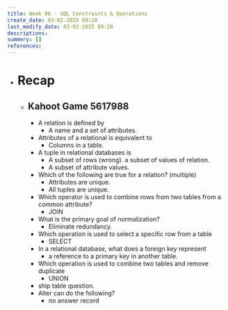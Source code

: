 ```yaml
---
title: Week 06 - SQL Constraints & Operations
create_date: 03-02-2025 09:20
last_modify_date: 03-02-2025 09:20
descriptions: 
summery: []
references:
---
```

- # Recap
	- ## Kahoot Game 5617988
		- A relation is defined by 
			- A name and a set of attributes.
		- Attributes of a relational is equivalent to
			- Columns in a table.
		- A tuple in relational databases is 
			- A subset of rows (wrong). a subset of values of relation.
			- A subset of attribute values.
		- Which of the following are true for a relation? (multiple)
			- Attributes are unique.
			- All tuples are unique.
		- Which operator is used to combine rows from two tables from a common attribute?
			- JOIN
		- What is the primary goal of normalization?
			- Eliminate redundancy.
		- Which operation is used to select a specific row from a table
			- SELECT
		- In a relational database, what does a foreign key represent
			- a reference to a primary key in another table.
		- Which operation is used to combine two tables and remove duplicate 
			- UNION
		- ship table question.
		- Alter can do the following?
			- no answer record

